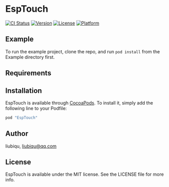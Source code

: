 # EspTouch

[![CI Status](http://img.shields.io/travis/liubiqu/EspTouch.svg?style=flat)](https://travis-ci.org/liubiqu/EspTouch)
[![Version](https://img.shields.io/cocoapods/v/EspTouch.svg?style=flat)](http://cocoapods.org/pods/EspTouch)
[![License](https://img.shields.io/cocoapods/l/EspTouch.svg?style=flat)](http://cocoapods.org/pods/EspTouch)
[![Platform](https://img.shields.io/cocoapods/p/EspTouch.svg?style=flat)](http://cocoapods.org/pods/EspTouch)

## Example

To run the example project, clone the repo, and run `pod install` from the Example directory first.

## Requirements

## Installation

EspTouch is available through [CocoaPods](http://cocoapods.org). To install
it, simply add the following line to your Podfile:

```ruby
pod "EspTouch"
```

## Author

liubiqu, liubiqu@qq.com

## License

EspTouch is available under the MIT license. See the LICENSE file for more info.
